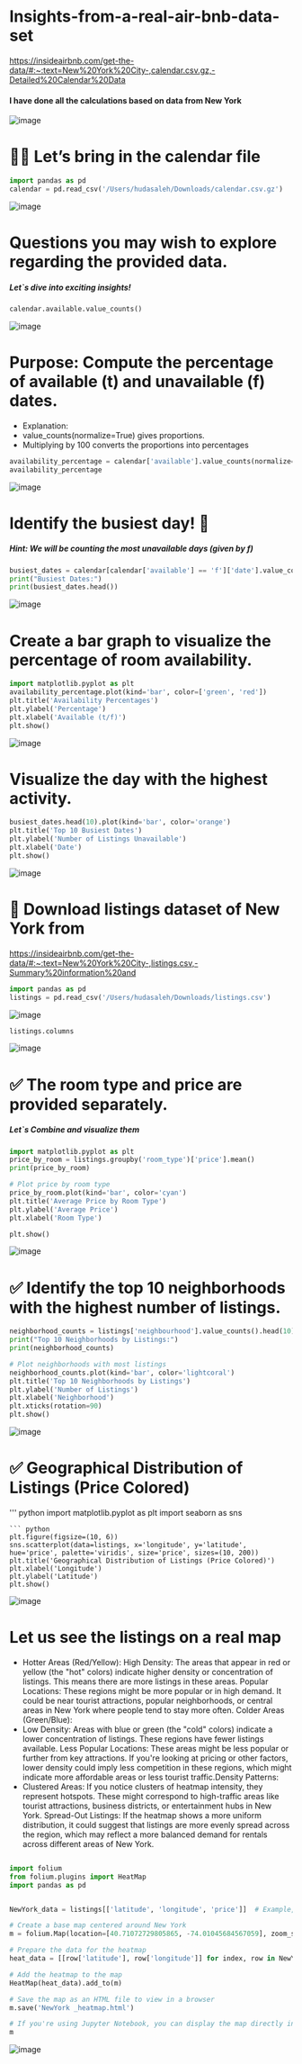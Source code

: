 # Insights-from-a-real-air-bnb-data-set
https://insideairbnb.com/get-the-data/#:~:text=New%20York%20City-,calendar.csv.gz,-Detailed%20Calendar%20Data 
#### I have done all the calculations based on data from New York
![image](https://github.com/user-attachments/assets/c681a4b0-2b57-4900-a73e-f2fc106dfb64)

# 🧑‍💻 Let’s bring in the calendar file
```python
import pandas as pd
calendar = pd.read_csv('/Users/hudasaleh/Downloads/calendar.csv.gz')
```
![image](https://github.com/user-attachments/assets/73ba9bde-0aa9-41e1-954b-09766bb81711)

# Questions you may wish to explore regarding the provided data.
##### Let`s dive into exciting insights!

```python
calendar.available.value_counts()
```
![image](https://github.com/user-attachments/assets/a55fbdaf-14f4-4b1b-aa07-a900f4f92ae3)

# Purpose: Compute the percentage of available (t) and unavailable (f) dates.

* Explanation:
* value_counts(normalize=True) gives proportions.
* Multiplying by 100 converts the proportions into percentages

```python
availability_percentage = calendar['available'].value_counts(normalize=True) * 100
availability_percentage
```
![image](https://github.com/user-attachments/assets/0813d6ad-3915-417c-9cb6-bd319e22d2d8)

# Identify the busiest day! 🚩
##### Hint: We will be counting the most unavailable days (given by f)
```python
busiest_dates = calendar[calendar['available'] == 'f']['date'].value_counts()
print("Busiest Dates:")
print(busiest_dates.head())
```
![image](https://github.com/user-attachments/assets/3ef9cf70-c3e7-4f5e-8c2d-8d8ccc8bda67)

# Create a bar graph to visualize the percentage of room availability.
```python
import matplotlib.pyplot as plt
availability_percentage.plot(kind='bar', color=['green', 'red'])
plt.title('Availability Percentages')
plt.ylabel('Percentage')
plt.xlabel('Available (t/f)')
plt.show()
```
![image](https://github.com/user-attachments/assets/d210d397-cdb6-4e96-b038-006d998ee765)

# Visualize the day with the highest activity.
``` python
busiest_dates.head(10).plot(kind='bar', color='orange')
plt.title('Top 10 Busiest Dates')
plt.ylabel('Number of Listings Unavailable')
plt.xlabel('Date')
plt.show()
```
![image](https://github.com/user-attachments/assets/d933442f-deda-4da1-994d-c594b76c0ed7)


# 📄 Download listings dataset of New York from
https://insideairbnb.com/get-the-data/#:~:text=New%20York%20City-,listings.csv,-Summary%20information%20and
``` python
import pandas as pd
listings = pd.read_csv('/Users/hudasaleh/Downloads/listings.csv')
```
![image](https://github.com/user-attachments/assets/24962c28-e026-4def-b294-8770251f102a)

``` python
listings.columns
```
![image](https://github.com/user-attachments/assets/a5793ed6-b614-416b-9d1c-42e649ef614b)

# ✅ The room type and price are provided separately.

##### Let`s Combine and visualize them
``` python
import matplotlib.pyplot as plt
price_by_room = listings.groupby('room_type')['price'].mean()
print(price_by_room)

# Plot price by room type
price_by_room.plot(kind='bar', color='cyan')
plt.title('Average Price by Room Type')
plt.ylabel('Average Price')
plt.xlabel('Room Type')

plt.show()
```
![image](https://github.com/user-attachments/assets/c5f57425-0646-43f8-86c3-8083165f4d47)

# ✅ Identify the top 10 neighborhoods with the highest number of listings.
``` python
neighborhood_counts = listings['neighbourhood'].value_counts().head(10)
print("Top 10 Neighborhoods by Listings:")
print(neighborhood_counts)

# Plot neighborhoods with most listings
neighborhood_counts.plot(kind='bar', color='lightcoral')
plt.title('Top 10 Neighborhoods by Listings')
plt.ylabel('Number of Listings')
plt.xlabel('Neighborhood')
plt.xticks(rotation=90)
plt.show()
```
![image](https://github.com/user-attachments/assets/1f9ae16d-6f26-4116-a293-99fb2b47390a)

# ✅ Geographical Distribution of Listings (Price Colored)
''' python 
import matplotlib.pyplot as plt
import seaborn as sns
```
``` python
plt.figure(figsize=(10, 6))
sns.scatterplot(data=listings, x='longitude', y='latitude', hue='price', palette='viridis', size='price', sizes=(10, 200))
plt.title('Geographical Distribution of Listings (Price Colored)')
plt.xlabel('Longitude')
plt.ylabel('Latitude')
plt.show()
```
![image](https://github.com/user-attachments/assets/c8a6e207-decd-4d6a-adb9-eb144adfc4b6)

# Let us see the listings on a real map
* Hotter Areas (Red/Yellow): High Density: The areas that appear in red or yellow (the "hot" colors) indicate higher density or concentration of listings. This means there are more listings in these areas. Popular Locations: These regions might be more popular or in high demand. It could be near tourist attractions, popular neighborhoods, or central areas in New York where people tend to stay more often. Colder Areas (Green/Blue):
* Low Density: Areas with blue or green (the "cold" colors) indicate a lower concentration of listings. These regions have fewer listings available. Less Popular Locations: These areas might be less popular or further from key attractions. If you're looking at pricing or other factors, lower density could imply less competition in these regions, which might indicate more affordable areas or less tourist traffic.Density Patterns:
* Clustered Areas: If you notice clusters of heatmap intensity, they represent hotspots. These might correspond to high-traffic areas like tourist attractions, business districts, or entertainment hubs in New York. Spread-Out Listings: If the heatmap shows a more uniform distribution, it could suggest that listings are more evenly spread across the region, which may reflect a more balanced demand for rentals across different areas of New York.
```python

import folium
from folium.plugins import HeatMap
import pandas as pd


NewYork_data = listings[['latitude', 'longitude', 'price']]  # Example, you may add more columns

# Create a base map centered around New York 
m = folium.Map(location=[40.71072729805865, -74.01045684567059], zoom_start=10)

# Prepare the data for the heatmap
heat_data = [[row['latitude'], row['longitude']] for index, row in NewYork_data.iterrows()]

# Add the heatmap to the map
HeatMap(heat_data).add_to(m)

# Save the map as an HTML file to view in a browser
m.save('NewYork _heatmap.html')

# If you're using Jupyter Notebook, you can display the map directly in the notebook:
m
```
![image](https://github.com/user-attachments/assets/b58696e6-75f8-42ac-9746-177b3e2df0a5)






























